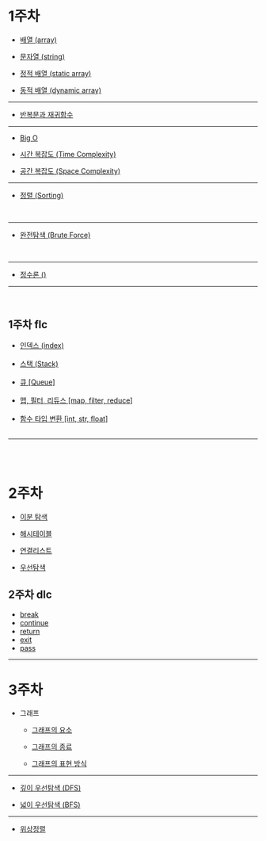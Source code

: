 # 1주차
- [배열 (array)](reviews/week1_word/word1.md#배열-array)<br>

- [문자열 (string)](reviews/week1_word/word1.md#문자열-string)<br>
- [정적 배열 (static array)](reviews/week1_word/word_array.md#정적-배열)<br>
- [동적 배열 (dynamic array)](reviews/week1_word/word_array.md#동적-배열)<br>

___

- [반복문과 재귀함수](reviews/week1_word/word2.md)<br>

___
- [Big O](reviews/week1_word/word3.md#big-o-표기법)<br>

- [시간 복잡도 (Time Complexity)](reviews/week1_word/word3.md#시간-복잡도-time-complexity)<br>
- [공간 복잡도 (Space Complexity)](reviews/week1_word/word3.md#공간-복잡도-space-complexity)<br>

___

- [정렬 (Sorting)](reviews/week1_word/word4.md)
<br>

___

- [완전탐색 (Brute Force)](reviews/week1_word/word5.md)
<br>

___

- [정수론 ()](reviews/week1_word/word6.md)
___

<br>

## 1주차 flc

- [인덱스 (index)](reviews/week1_word/word_index.md#인덱스-index)<br><br>
- [스택 (Stack)](reviews/week1_word/word_stack.md#스택-stack)<br><br>
- [큐 [Queue]](reviews/week1_word/word_stack.md#큐-queue)<br><br>
- [맵, 필터, 리듀스 [map, filter, reduce]](reviews/function_word/map-filter-reduce.md)<br><br>
- [함수 타입 변환 [int, str, float]](reviews/function_word/python_type.md)
<br><br>
___

<br>
<br>

# 2주차

- [이분 탐색](reviews/week_2word/binary_search.md)

- [해시테이블](reviews/week_2word/hashtable.md)

- [연결리스트](reviews/week_2word/linked_list.md)

- [우선탐색](reviews/week_2word/priority_queue.md)


## 2주차 dlc

- [break](reviews/function_word/break-continue-return-exit-pass.md#break)
- [continue](reviews/function_word/break-continue-return-exit-pass.md#continue)
- [return](reviews/function_word/break-continue-return-exit-pass.md#return)
- [exit](reviews/function_word/break-continue-return-exit-pass.md#exit)
- [pass](reviews/function_word/break-continue-return-exit-pass.md#pass)

___


# 3주차

- 그래프

    - [그래프의 요소](reviews/week3_word/graph_ele.md)

    - [그래프의 종료](reviews/week3_word/graph_type.md)

    - [그래프의 표현 방식](reviews/week3_word/graph_rend.md)

___


- [깊이 우선탐색 (DFS)](reviews/week3_word/BFS_DFS.md#dfs)

- [넓이 우선탐색 (BFS)](reviews/week3_word/BFS_DFS.md#bfs)

___

- [위상정렬](reviews/week3_word/topology_sort.md)